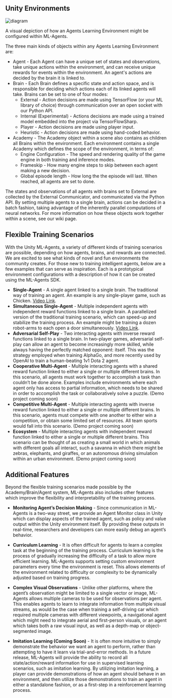## Unity Environments

![diagram](../raw/master/images/agents_diagram.png)

A visual depiction of how an Agents Learning Environment might be configured within ML-Agents.

The three main kinds of objects within any Agents Learning Environment are:

* Agent - Each Agent can have a unique set of states and observations, take unique actions within the environment, and can receive unique rewards for events within the environment. An agent's actions are decided by the brain it is linked to.
* Brain - Each Brain defines a specific state and action space, and is responsible for deciding which actions each of its linked agents will take. Brains can be set to one of four modes:
    * External - Action decisions are made using TensorFlow (or your ML library of choice) through communication over an open socket with our Python API. 
    * Internal (Experimental) - Actions decisions are made using a trained model embedded into the project via TensorFlowSharp. 
    * Player - Action decisions are made using player input.
    * Heuristic - Action decisions are made using hand-coded behavior.
* Academy - The Academy object within a scene also contains as children all Brains within the environment. Each environment contains a single Academy which defines the scope of the environment, in terms of:
    * Engine Configuration - The speed and rendering quality of the game engine in both training and inference modes.
    * Frameskip - How many engine steps to skip between each agent making a new decision.
    * Global episode length - How long the the episode will last. When reached, all agents are set to done.

The states and observations of all agents with brains set to External are collected by the External Communicator, and communicated via the Python API. By setting multiple agents to a single brain, actions can be decided in a batch fashion, taking advantage of the inherently parallel computations of neural networks. For more information on how these objects work together within a scene, see our wiki page.

## Flexible Training Scenarios

With the Unity ML-Agents, a variety of different kinds of training scenarios are possible, depending on how agents, brains, and rewards are connected. We are excited to see what kinds of novel and fun environments the community creates. For those new to training intelligent agents, below are a few examples that can serve as inspiration. Each is a prototypical environment configurations with a description of how it can be created using the ML-Agents SDK.

* **Single-Agent** - A single agent linked to a single brain. The traditional way of training an agent. An example is any single-player game, such as Chicken. [Video Link](https://www.youtube.com/watch?v=fiQsmdwEGT8&feature=youtu.be).
* **Simultaneous Single-Agent** - Multiple independent agents with independent reward functions linked to a single brain. A parallelized version of the traditional training scenario, which can speed-up and stabilize the training process. An example might be training a dozen robot-arms to each open a door simultaneously. [Video Link](https://www.youtube.com/watch?v=fq0JBaiCYNA).
* **Adversarial Self-Play** - Two interacting agents with inverse reward functions linked to a single brain. In two-player games, adversarial self-play can allow an agent to become increasingly more skilled, while always having the perfectly matched opponent: itself. This was the strategy employed when training AlphaGo, and more recently used by OpenAI to train a human-beating 1v1 Dota 2 agent.
* **Cooperative Multi-Agent** - Multiple interacting agents with a shared reward function linked to either a single or multiple different brains. In this scenario, all agents must work together to accomplish a task than couldn’t be done alone. Examples include environments where each agent only has access to partial information, which needs to be shared in order to accomplish the task or  collaboratively solve a puzzle. (Demo project coming soon)
* **Competitive Multi-Agent** - Multiple interacting agents with inverse reward function linked to either a single or multiple different brains. In this scenario, agents must compete with one another to either win a competition, or obtain some limited set of resources. All team sports would fall into this scenario. (Demo project coming soon)
* **Ecosystem** - Multiple interacting agents with independent reward function linked to either a single or multiple different brains. This scenario can be thought of as creating a small world in which animals with different goals all interact, such a savanna in which there might be zebras, elephants, and giraffes, or an autonomous driving simulation within an urban environment. (Demo project coming soon)

## Additional Features

Beyond the flexible training scenarios made possible by the Academy/Brain/Agent system, ML-Agents also includes other features which improve the flexibility and interpretability of the training process.

* **Monitoring Agent’s Decision Making** - Since communication in ML-Agents is a two-way street, we provide an Agent Monitor class in Unity which can display aspects of the trained agent, such as policy and value output within the Unity environment itself. By providing these outputs in real-time, researchers and developers can more easily debug an agent’s behavior.

* **Curriculum Learning** - It is often difficult for agents to learn a complex task at the beginning of the training process. Curriculum learning is the process of gradually increasing the difficulty of a task to allow more efficient learning. ML-Agents supports setting custom environment parameters every time the environment is reset. This allows elements of the environment related to difficulty or complexity to be dynamically adjusted based on training progress. 

* **Complex Visual Observations** - Unlike other platforms, where the agent’s observation might be limited to a single vector or image, ML-Agents allows multiple cameras to be used for observations per agent. This enables agents to learn to integrate information from multiple visual streams, as would be the case when training a self-driving car which required multiple cameras with different viewpoints, a navigational agent which might need to integrate aerial and first-person visuals, or an agent which takes both a raw visual input, as well as a depth-map or object-segmented image.
		
* **Imitation Learning (Coming Soon)** - It is often more intuitive to simply demonstrate the behavior we want an agent to perform, rather than attempting to have it learn via trial-and-error methods. In a future release, ML-Agents will provide the ability to record all state/action/reward information for use in supervised learning scenarios, such as imitation learning. By utilizing imitation learning, a player can provide demonstrations of how an agent should behave in an environment, and then utilize those demonstrations to train an agent in either a standalone fashion, or as a first-step in a reinforcement learning process.